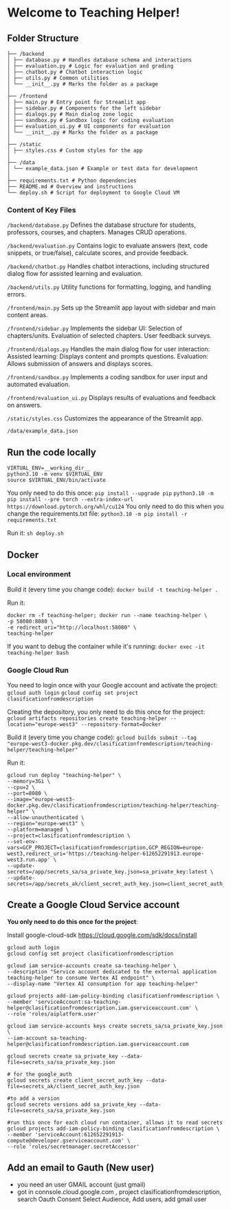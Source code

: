 # Welcome to Teaching Helper!

## Folder Structure
```
├── /backend
│ ├── database.py # Handles database schema and interactions
│ ├── evaluation.py # Logic for evaluation and grading
│ ├── chatbot.py # Chatbot interaction logic
│ ├── utils.py # Common utilities
│ └── __init__.py # Marks the folder as a package
│
├── /frontend
│ ├── main.py # Entry point for Streamlit app
│ ├── sidebar.py # Components for the left sidebar
│ ├── dialogs.py # Main dialog zone logic
│ ├── sandbox.py # Sandbox logic for coding evaluation
│ ├── evaluation_ui.py # UI components for evaluation
│ └── __init__.py # Marks the folder as a package
│
├── /static
│ ├── styles.css # Custom styles for the app
│
├── /data
│ └── example_data.json # Example or test data for development
│
├── requirements.txt # Python dependencies
├── README.md # Overview and instructions
└── deploy.sh # Script for deployment to Google Cloud VM
```
### Content of Key Files

`/backend/database.py`
Defines the database structure for students, professors, courses, and chapters. Manages CRUD operations.

`/backend/evaluation.py`
Contains logic to evaluate answers (text, code snippets, or true/false), calculate scores, and provide feedback.

`/backend/chatbot.py`
Handles chatbot interactions, including structured dialog flow for assisted learning and evaluation.

`/backend/utils.py`
Utility functions for formatting, logging, and handling errors.

`/frontend/main.py`
Sets up the Streamlit app layout with sidebar and main content areas.

`/frontend/sidebar.py`
Implements the sidebar UI:
Selection of chapters/units.
Evaluation of selected chapters.
User feedback surveys.

`/frontend/dialogs.py`
Handles the main dialog flow for user interaction:
Assisted learning: Displays content and prompts questions.
Evaluation: Allows submission of answers and displays scores.

`/frontend/sandbox.py`
Implements a coding sandbox for user input and automated evaluation.

`/frontend/evaluation_ui.py`
Displays results of evaluations and feedback on answers.

`/static/styles.css`
Customizes the appearance of the Streamlit app.

`/data/example_data.json`

## Run the code locally

```
VIRTUAL_ENV=__working_dir__
python3.10 -m venv $VIRTUAL_ENV
source $VIRTUAL_ENV/bin/activate
```
You only need to do this once:
`pip install --upgrade pip`
`python3.10 -m pip install --pre torch --extra-index-url https://download.pytorch.org/whl/cu124`
You only need to do this when you change the requirements.txt file:
`python3.10 -m pip install -r requirements.txt`

Run it:
`sh deploy.sh`

## Docker
### Local environment

Build it (every time you change code):
`docker build -t teaching-helper .`

Run it:
```
docker rm -f teaching-helper; docker run --name teaching-helper \
-p 58080:8080 \
-e redirect_uri="http://localhost:58080" \
teaching-helper
```
If you want to debug the container while it's running:
`docker exec -it teaching-helper bash`

### Google Cloud Run
You need to login once with your Google account and activate the project:
`gcloud auth login`
`gcloud config set project clasificationfromdescription`

Creating the depository, you only need to do this once for the project:
`gcloud artifacts repositories create teaching-helper --location="europe-west3" --repository-format=Docker`

Build it (every time you change code):
`gcloud builds submit --tag "europe-west3-docker.pkg.dev/clasificationfromdescription/teaching-helper/teaching-helper"`

Run it:
```
gcloud run deploy "teaching-helper" \
--memory=3Gi \
--cpu=2 \
--port=8080 \
--image="europe-west3-docker.pkg.dev/clasificationfromdescription/teaching-helper/teaching-helper" \
--allow-unauthenticated \
--region="europe-west3" \
--platform=managed \
--project=clasificationfromdescription \
--set-env-vars=GCP_PROJECT=clasificationfromdescription,GCP_REGION=europe-west3,redirect_uri='https://teaching-helper-612652291913.europe-west3.run.app' \
--update-secrets=/app/secrets_sa/sa_private_key.json=sa_private_key:latest \
--update-secrets=/app/secrets_ak/client_secret_auth_key.json=client_secret_auth_key:latest
```

## Create a Google Cloud Service account
**You only need to do this once for the project**:

Install google-cloud-sdk https://cloud.google.com/sdk/docs/install

```
gcloud auth login
gcloud config set project clasificationfromdescription

gcloud iam service-accounts create sa-teaching-helper \
--description "Service account dedicated to the external application teaching-helper to consume Vertex AI endpoint" \
--display-name "Vertex AI consumption for app teaching-helper"

gcloud projects add-iam-policy-binding clasificationfromdescription \
--member 'serviceAccount:sa-teaching-helper@clasificationfromdescription.iam.gserviceaccount.com' \
--role 'roles/aiplatform.user'

gcloud iam service-accounts keys create secrets_sa/sa_private_key.json \
--iam-account sa-teaching-helper@clasificationfromdescription.iam.gserviceaccount.com

gcloud secrets create sa_private_key --data-file=secrets_sa/sa_private_key.json

# for the google_auth 
gcloud secrets create client_secret_auth_key --data-file=secrets_ak/client_secret_auth_key.json

#to add a version
gcloud secrets versions add sa_private_key --data-file=secrets_sa/sa_private_key.json

#run this once for each cloud run container, allows it to read secrets
gcloud projects add-iam-policy-binding clasificationfromdescription \
--member 'serviceAccount:612652291913-compute@developer.gserviceaccount.com' \
--role 'roles/secretmanager.secretAccessor'
```
## Add an email to Gauth (New user)
- you need an user GMAIL account (just gmail)
- got in connsole.cloud.google.com , project clasificationfromdescription, search Oauth Consent
Select Audience, Add users, add gmail user
